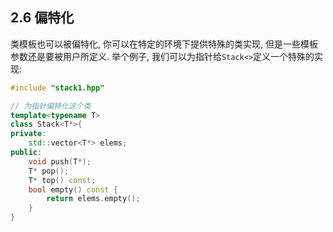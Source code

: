 ## 2.6 偏特化

类模板也可以被偏特化, 你可以在特定的环境下提供特殊的类实现, 但是一些模板参数还是要被用户所定义. 举个例子, 我们可以为指针给`Stack<>`定义一个特殊的实现:

```cpp
#include "stack1.hpp"

// 为指针偏特化这个类
template<typename T>
class Stack<T*>{
private:
    std::vector<T*> elems;
public:
    void push(T*);
    T* pop();
    T* top() const;
    bool empty() const {
        return elems.empty();
    }
}
```

